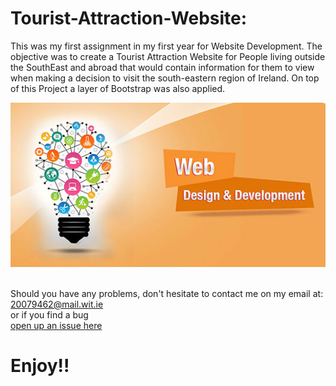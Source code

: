 # Tourist-Attraction-Website:
This was my first assignment in my first year for Website Development. The objective was to create a Tourist Attraction Website for People living outside the SouthEast and abroad that would contain information for them to view when making a decision to visit the south-eastern region of Ireland. On top of this Project a layer of Bootstrap was also applied.

<img src="IMG/web-development-project-phases.jpg" width="900">





<br> Should you have any problems, don't hesitate to contact me on my email at:</br> [20079462@mail.wit.ie](mailto:20079462@mail.wit.ie)
<br>or if you find a bug </br>[open up an issue here](https://github.com/EazyRob97/Tourist-Attraction-Website/issues)

# Enjoy!!
